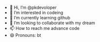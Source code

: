 - 👋 Hi, I’m @pkdevoloper
- 👀 I’m interested in codeing
- 🌱 I’m currently learning github
- 💞️ I’m looking to collaborate with my dream
- 📫 How to reach me advance code
- 😄 Pronouns: bt

<!---
pkdevoloper/pkdevoloper is a ✨ special ✨ repository because its `README.md` (this file) appears on your GitHub profile.
You can click the Preview link to take a look at your changes.
--->
